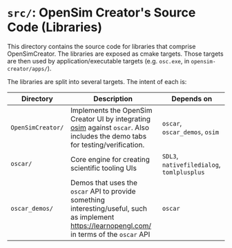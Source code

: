 # `src/`: OpenSim Creator's Source Code (Libraries)

This directory contains the source code for libraries that comprise OpenSimCreator. The
libraries are exposed as cmake targets. Those targets are then used by application/executable
targets (e.g. `osc.exe`, in `opensim-creator/apps/`).

The libraries are split into several targets. The intent of each is:

| Directory | Description | Depends on |
| - | - | - |
| `OpenSimCreator/` | Implements the OpenSim Creator UI by integrating [osim](https://github.com/ComputationalBiomechanicsLab/osim) against `oscar`. Also includes the demo tabs for testing/verification. | `oscar`, `oscar_demos`, `osim` |
| `oscar/` | Core engine for creating scientific tooling UIs | `SDL3`, `nativefiledialog`, `tomlplusplus` |
| `oscar_demos/` | Demos that uses the `oscar` API to provide something interesting/useful, such as implement https://learnopengl.com/ in terms of the `oscar` API | `oscar` |
